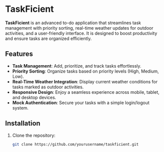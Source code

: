 # TaskFicient

**TaskFicient** is an advanced to-do application that streamlines task management with priority sorting, real-time weather updates for outdoor activities, and a user-friendly interface. It is designed to boost productivity and ensure tasks are organized efficiently.

## Features

- **Task Management**: Add, prioritize, and track tasks effortlessly.
- **Priority Sorting**: Organize tasks based on priority levels (High, Medium, Low).
- **Real-Time Weather Integration**: Display current weather conditions for tasks marked as outdoor activities.
- **Responsive Design**: Enjoy a seamless experience across mobile, tablet, and desktop devices.
- **Mock Authentication**: Secure your tasks with a simple login/logout system.

## Installation

1. Clone the repository:
   ```bash
   git clone https://github.com/yourusername/taskficient.git

